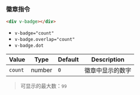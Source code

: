 ### 徽章指令

```html
<div v-badge></div>
```

- `v-badge="count"`
- `v-badge.overlap="count"`
- `v-badge.dot`

| Value   | Type   | Default | Description      |
| ------- | ------ | ------- | ---------------- |
| `count` | number | `0`     | 徽章中显示的数字 |

> 可显示的最大数：`99`

